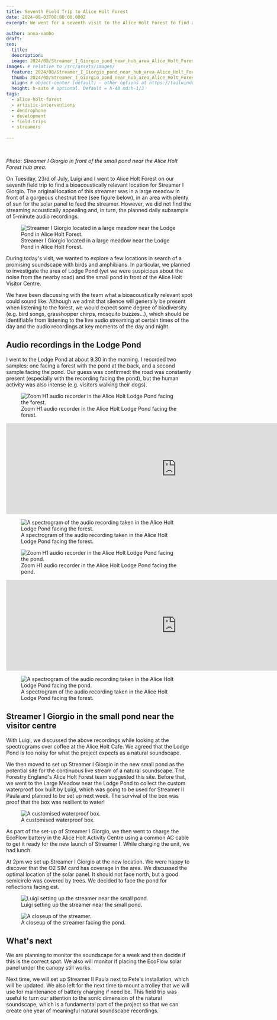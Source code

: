 ```yaml
---
title: Seventh Field Trip to Alice Holt Forest 
date: 2024-08-03T08:00:00.000Z
excerpt: We went for a seventh visit to the Alice Holt Forest to find an bioacoustically-relevant location for Streamer I Giorgio.

author: anna-xambo
draft:
seo:
  title:
  description:
  image: 2024/08/Streamer_I_Giorgio_pond_near_hub_area_Alice_Holt_Forest.jpg
images: # relative to /src/assets/images/
  feature: 2024/08/Streamer_I_Giorgio_pond_near_hub_area_Alice_Holt_Forest.jpg
  thumb: 2024/08/Streamer_I_Giorgio_pond_near_hub_area_Alice_Holt_Forest.jpg
  align: # object-center (default) - other options at https://tailwindcss.com/docs/object-position
  height: h-auto # optional. Default = h-48 md:h-1/3
tags:
  - alice-holt-forest
  - artistic-interventions
  - dendrophone
  - development
  - field-trips
  - streamers
 
---
```


<br />

*Photo: Streamer I Giorgio in front of the small pond near the Alice Holt Forest hub area.*

On Tuesday, 23rd of July, Luigi and I went to Alice Holt Forest on our seventh field trip to find a bioacoustically relevant location for Streamer I Giorgio. The original location of this streamer was in a large meadow in front of a gorgeous chestnut tree (see figure below), in an area with plenty of sun for the solar panel to feed the streamer. However, we did not find the streaming acoustically appealing and, in turn, the planned daily subsample of 5-minute audio recordings.

<div class="flex justify-center items-center">
<figure>
<img class="mt-4 mb-4" src="/assets/images/2024/08/Streamer_I_Giorgio_large_meadow_near_Lodge_Pond_Alice_Holt_Forest.jpg" alt="Streamer I Giorgio located in a large meadow near the Lodge Pond in Alice Holt Forest.">
<figcaption>Streamer I Giorgio located in a large meadow near the Lodge Pond in Alice Holt Forest.</figcaption>
</figure>
</div>

During today's visit, we wanted to explore a few locations in search of a promising soundscape with birds and amphibians. In particular, we planned to investigate the area of Lodge Pond (yet we were suspicious about the noise from the nearby road) and the small pond in front of the Alice Holt Visitor Centre. 

We have been discussing with the team what a bioacoustically relevant spot could sound like. Although we admit that silence will generally be present when listening to the forest, we would expect some degree of biodiversity (e.g. bird songs, grasshopper chirps, mosquito buzzes...), which should be identifiable from listening to the live audio streaming at certain times of the day and the audio recordings at key moments of the day and night.

## Audio recordings in the Lodge Pond

I went to the Lodge Pond at about 9.30 in the morning. I recorded two samples: one facing a forest with the pond at the back, and a second sample facing the pond. Our guess was confirmed: the road was constantly present (especially with the recording facing the pond), but the human activity was also intense (e.g. visitors walking their dogs).

<div class="flex justify-center items-center">
<figure>
<img class="mt-4 mb-4" src="/assets/images/2024/08/2024-07-23-Alice-Holt-Lodge-Pond-facing-forest.jpg" alt="Zoom H1 audio recorder in the Alice Holt Lodge Pond facing the forest.">
<figcaption>Zoom H1 audio recorder in the Alice Holt Lodge Pond facing the forest.</figcaption>
</figure>
</div>

<div class="flex justify-center items-center mt-4 mb-4">
<iframe frameborder="0" scrolling="no" src="https://freesound.org/embed/sound/iframe/751037/simple/large/" width="920" height="245"></iframe>
</div>

<div class="flex justify-center items-center">
<figure>
<img class="mt-4 mb-4" src="/assets/images/2024/08/2024-07-23-spectrogram-Alice-Holt-Lodge-Pond-facing-forest.png" alt="A spectrogram of the audio recording taken in the Alice Holt Lodge Pond facing the forest.">
<figcaption>A spectrogram of the audio recording taken in the Alice Holt Lodge Pond facing the forest.</figcaption>
</figure>
</div>


<div class="flex justify-center items-center">
<figure>
<img class="mt-4 mb-4" src="/assets/images/2024/08/2024-07-23-Alice-Holt-Lodge-Pond-facing-pond.jpg" alt="Zoom H1 audio recorder in the Alice Holt Lodge Pond facing the pond.">
<figcaption>Zoom H1 audio recorder in the Alice Holt Lodge Pond facing the pond.</figcaption>
</figure>
</div>

<div class="flex justify-center items-center mt-4 mb-4">
<iframe frameborder="0" scrolling="no" src="https://freesound.org/embed/sound/iframe/751042/simple/large/" width="920" height="245"></iframe>
</div>

<div class="flex justify-center items-center">
<figure>
<img class="mt-4 mb-4" src="/assets/images/2024/08/2024-07-23-spectrogram-Alice-Holt-Lodge-Pond-facing-pond.png" alt="A spectrogram of the audio recording taken in the Alice Holt Lodge Pond facing the pond.">
<figcaption>A spectrogram of the audio recording taken in the Alice Holt Lodge Pond facing the forest.</figcaption>
</figure>
</div>

## Streamer I Giorgio in the small pond near the visitor centre

With Luigi, we discussed the above recordings while looking at the spectrograms over coffee at the Alice Holt Cafe. We agreed that the Lodge Pond is too noisy for what the project expects as a natural soundscape.

We then moved to set up Streamer I Giorgio in the new small pond as the potential site for the continuous live stream of a natural soundscape. The Forestry England's Alice Holt Forest team suggested this site. Before that, we went to the Large Meadow near the Lodge Pond to collect the custom waterproof box built by Luigi, which was going to be used for Streamer II Paula and planned to be set up next week. The survival of the box was proof that the box was resilient to water!

<div class="flex justify-center items-center">
<figure>
<img class="mt-4 mb-4" src="/assets/images/2024/08/2024-07-23-waterproof-box-large-meadow.jpg" alt="A customised waterproof box.">
<figcaption>A customised waterproof box.</figcaption>
</figure>
</div>

As part of the set-up of Streamer I Giorgio, we then went to charge the EcoFlow battery in the Alice Holt Activity Centre using a common AC cable to get it ready for the new launch of Streamer I. While charging the unit, we had lunch.

At 2pm we set up Streamer I Giorgio at the new location. We were happy to discover that the O2 SIM card has coverage in the area. We discussed the optimal location of the solar panel. It should not face north, but a good semicircle was covered by trees. We decided to face the pond for reflections facing est. 

<div class="flex justify-center items-center">
<figure>
<img class="mt-4 mb-4" src="/assets/images/2024/08/Luigi_setting_up_Streamer_I_Giorgio_pond_near_hub_area_Alice_Holt_Forest.jpg" alt="Luigi setting up the streamer near the small pond.">
<figcaption>Luigi setting up the streamer near the small pond.</figcaption>
</figure>
</div>

<div class="flex justify-center items-center">
<figure>
<img class="mt-4 mb-4" src="/assets/images/2024/08/Streamer_I_Giorgio_pond_near_hub_area_Alice_Holt_Forest_closeup.jpg" alt="A closeup of the streamer.">
<figcaption>A closeup of the streamer facing the pond.</figcaption>
</figure>
</div>



## What's next

We are planning to monitor the soundscape for a week and then decide if this is the correct spot. We also will monitor if placing the EcoFlow solar panel under the canopy still works. 

Next time, we will set up Streamer II Paula next to Pete's installation, which will be updated. We also left for the next time to mount a trolley that we will use for maintenance of battery charging if need be. This field trip was useful to turn our attention to the sonic dimension of the natural soundscape, which is a fundamental part of the project so that we can create one year of meaningful natural soundscape recordings.








